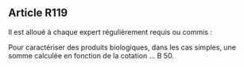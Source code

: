 Article R119
----
Il est alloué à chaque expert régulièrement requis ou commis :

Pour caractériser des produits biologiques, dans les cas simples, une somme
calculée en fonction de la cotation ... B 50.
